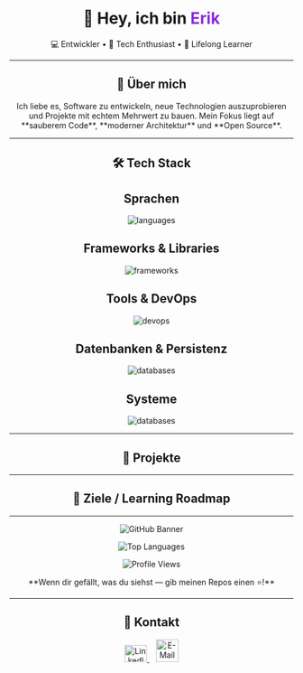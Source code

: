 <h1 align="center">👋 Hey, ich bin <span style="color:#8A2BE2">Erik</span></h1>

<p align="center">
  💻 Entwickler • 🚀 Tech Enthusiast • 🧠 Lifelong Learner
</p>

---

<h2 align="center"> 🚀 Über mich </h2>
<p align="center">
Ich liebe es, Software zu entwickeln, neue Technologien auszuprobieren und Projekte mit echtem Mehrwert zu bauen.  
Mein Fokus liegt auf **sauberem Code**, **moderner Architektur** und **Open Source**.
</p>

---

<h2 align="center"> 🛠️ Tech Stack </h2>

<h2 align="center"> Sprachen </h2>
<p align="center">
  <img src="https://skillicons.dev/icons?i=html,css,js,ts,python,cs" alt="languages" />
</p>

<h2 align="center"> Frameworks & Libraries </h2>
<p align="center">
  <img src="https://skillicons.dev/icons?i=react,nextjs,nodejs,tailwind,vue,angular,astro" alt="frameworks" />
</p>

<h2 align="center"> Tools & DevOps </h2>
<p align="center">
  <img src="https://skillicons.dev/icons?i=docker,git,github,vscode,visualstudio" alt="devops" />
</p>

<h2 align="center"> Datenbanken & Persistenz </h2>
<p align="center">
  <img src="https://skillicons.dev/icons?i=sqlite" alt="databases" />
</p>

<h2 align="center"> Systeme </h2>
<p align="center">
  <img src="https://skillicons.dev/icons?i=windows,linux" alt="databases" />
</p>

---

<h2 align="center">📂 Projekte </h2>

---

<h2 align="center"> 🎯 Ziele / Learning Roadmap </h2>

---

<p align="center">
  <img src="https://github-readme-stats.vercel.app/api?username=ReikyX&show_icons=true&bg_color=45,007BFF,8A2BE2&title_color=ffffff&text_color=ffffff&icon_color=ffffff&hide_border=true" alt="GitHub Banner" />
</p>

<p align="center">
  <img src="https://github-readme-stats.vercel.app/api/top-langs/?username=ReikyX&layout=compact&bg_color=ffffff&title_color=8A2BE2&text_color=000000&hide_border=true" alt="Top Languages" />
</p>

<p align="center">
  <img src="https://komarev.com/ghpvc/?username=ReikyX&color=8A2BE2&style=for-the-badge" alt="Profile Views" />
</p>
<p align="center">
**Wenn dir gefällt, was du siehst — gib meinen Repos einen ⭐️!**
</p>

---

<h2 align="center">🤝 Kontakt</h2>
<p align="center">
  <a href="https://www.linkedin.com/in/erik-fries-501472363/" target="_blank" rel="noopener noreferrer">
    <img src="https://raw.githubusercontent.com/rahuldkjain/github-profile-readme-generator/master/src/images/icons/Social/linked-in-alt.svg" alt="LinkedIn" height="30" width="40"/>
  </a>
  &nbsp;&nbsp;
  <a href="mailto:youremail@example.com" target="_blank" rel="noopener noreferrer">
    <img src="https://cdn-icons-png.flaticon.com/512/732/732200.png" alt="E-Mail" height="40" width="40" />
  </a>
</p>

